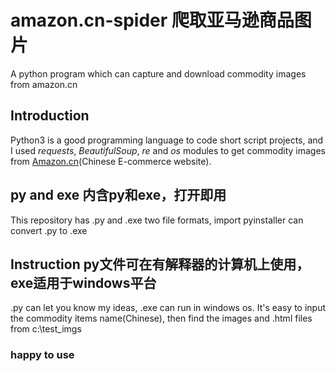 # amazon.cn-spider 爬取亚马逊商品图片
A python program which can capture and download commodity images from amazon.cn
## Introduction
Python3 is a good programming language to code short script projects, and I used *requests*, *BeautifulSoup*, *re* and *os* modules to get  commodity images from [Amazon.cn](https://www.amazon.cn/)(Chinese E-commerce website).
## py and exe 内含py和exe，打开即用
This repository has .py and .exe two file formats, import pyinstaller can convert .py to .exe
## Instruction py文件可在有解释器的计算机上使用，exe适用于windows平台
.py can let you know my ideas, .exe can run in windows os. It's easy to input the commodity items name(Chinese), then find the images and .html files from c:\\test_imgs
### happy to use
